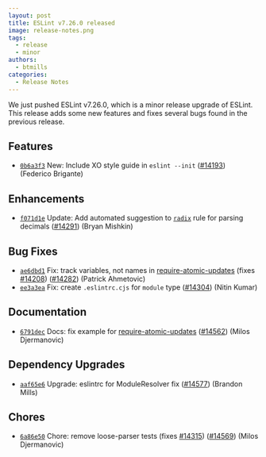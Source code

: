 ```yaml
---
layout: post
title: ESLint v7.26.0 released
image: release-notes.png
tags:
  - release
  - minor
authors:
  - btmills
categories:
  - Release Notes
---
```


We just pushed ESLint v7.26.0, which is a minor release upgrade of ESLint. This release adds some new features and fixes several bugs found in the previous release.








## Features


* [`0b6a3f3`](https://github.com/eslint/eslint/commit/0b6a3f31e6e78825114f82d4e0aed9cd72f784ac) New: Include XO style guide in `eslint --init` ([#14193](https://github.com/eslint/eslint/issues/14193)) (Federico Brigante)




## Enhancements


* [`f071d1e`](https://github.com/eslint/eslint/commit/f071d1ef91286bf2e3fb63d9b679ff7702819a1e) Update: Add automated suggestion to [`radix`](/docs/rules/radix) rule for parsing decimals ([#14291](https://github.com/eslint/eslint/issues/14291)) (Bryan Mishkin)




## Bug Fixes


* [`ae6dbd1`](https://github.com/eslint/eslint/commit/ae6dbd148aaca83e4bd04b9351b54029c50fac8a) Fix: track variables, not names in [require-atomic-updates](/docs/rules/require-atomic-updates) (fixes [#14208](https://github.com/eslint/eslint/issues/14208)) ([#14282](https://github.com/eslint/eslint/issues/14282)) (Patrick Ahmetovic)
* [`ee3a3ea`](https://github.com/eslint/eslint/commit/ee3a3ead893d185cc4b1ae9041940cb0968767e1) Fix: create `.eslintrc.cjs` for `module` type ([#14304](https://github.com/eslint/eslint/issues/14304)) (Nitin Kumar)




## Documentation


* [`6791dec`](https://github.com/eslint/eslint/commit/6791decfc58b7b09cfd0aabd15a3d14148aae073) Docs: fix example for [require-atomic-updates](/docs/rules/require-atomic-updates) ([#14562](https://github.com/eslint/eslint/issues/14562)) (Milos Djermanovic)




## Dependency Upgrades


* [`aaf65e6`](https://github.com/eslint/eslint/commit/aaf65e629adb74401092c3ccc9cb4e4bd1c8609b) Upgrade: eslintrc for ModuleResolver fix ([#14577](https://github.com/eslint/eslint/issues/14577)) (Brandon Mills)






## Chores


* [`6a86e50`](https://github.com/eslint/eslint/commit/6a86e5018a3733049c09261bcabae422fbea893d) Chore: remove loose-parser tests (fixes [#14315](https://github.com/eslint/eslint/issues/14315)) ([#14569](https://github.com/eslint/eslint/issues/14569)) (Milos Djermanovic)


